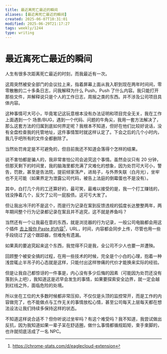 ```yaml
---
title: 最近离死亡最近的瞬间
aliases: [最近离死亡最近的瞬间]
created: 2025-06-07T10:31:01
modified: 2025-06-29T21:17:27
tags: weekly/1244
type: writing
---
```


# 最近离死亡最近的瞬间

人生有很多次距离死亡最近的时刻，而我最近有一次。

这周突然被安全部门的会议拉上来，指着屏幕上面从我入职到现在两年时间间，零零散散的二十多条日志，问我解释为什么 Push，Push 了什么内容。我只能打开那些文件，并解释说只是个人的工作日志，周报之类的东西。并不涉及公司项目具体内容。

这种事情可大可小，毕竟笔记这玩意根本没有办法证明和项目完全无关，我在工作上面遇到一个 场景/BUG，遇到一个代码、问题的牛角尖，我用一套方法解决了，那么这套方法的归属到底如何界定呢？我根本不知道，但好在他们比较好说话，没有全盘检查我的托管地址，这件事情暂时就这样认定了。下会之后的几个小时内，我几乎吧所有的文件全都删除了。

当然处罚肯定是不可避免的，但目前我还不知道会落得个怎样的结果。

说不害怕都是骗人的，我非常害怕公司会追究这个事情。虽然会议只有 20 分钟，但那天剩下的时间里，我的脑海里都充满了灾难化的想象，因为处罚可大可小，警告，罚款，甚至是告法院，提前倾家荡产，进局子，与外界失联（白月光），坐牢也不无可能（如果界定为泄露公司代码，被告上法庭的倒霉蛋也不是没有）。

其中，白打几个月的工还算好的，最可笑，最难以接受的是，我一个打工赚钱的，钱没挣着几个，反欠了公司一屁股债。这可亏大发了。

但让我出冷汗的不是这个，而是行为记录在案到反馈违规的弧度长达整整两年，两年期间整个行为记录都记录在案且并不追究，这不就是养鱼吗？

当然还有一个让我最在意的东西，就是浏览器的行为记录，一般公司电脑都会用这个插件 [去上报你 Paste 的内容](https://chromewebstore.google.com/detail/afiecjcblhjecgchlpknmdigpccgnjnb)[^firefox-version]，URL，时间，内容都会同步上传，尽管也用一些手段绕过了这个跟踪器，但难免有遗漏。

如果真的要追究起来这个东西，我觉得不只是我，全公司不少人也要一并遭殃。

回顾整个被安全搞的过程，在用一些技术的时候，完全是个小白的心理，抱着一种浅尝辄止半吊子的心态就是这样，只能付出这样惨痛的代价才能换来实际的经验。

但是让我自己都惊讶的一件事是，内心没有多少后悔的因素（可能因为处罚还没有落到头上吧），我知道这是迟早会发生的事情，如果要探索安全边界，就一定会越到红线之外，面临危险的处境。

所以坐在工位的大多数时候都非常压抑，不仅仅是头顶的监控常开，而是工作的内容做完了，也不能做点与工作无关的事情放松心情，甚至公司每天上层每天都在想法设法让我们持续多保持这样的状态。

不知道这样说合适不？但你听说过坐牢吗？有这个难受吗？我不知道，我尝试做出反抗，因为我知道如果一辈子呆在舒适圈，做什么事情都循规蹈矩，束手束脚的，也许就彻底活成了一名 NPC。

[^firefox-version]: https://chrome-stats.com/d/eaglecloud-extension
